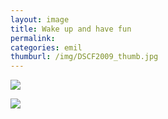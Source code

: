```yaml
---
layout: image
title: Wake up and have fun
permalink: 
categories: emil
thumburl: /img/DSCF2009_thumb.jpg
---
```


![](/img/DSCF2009_thumb.jpg)

![](/img/DSCF2010_thumb.jpg)

